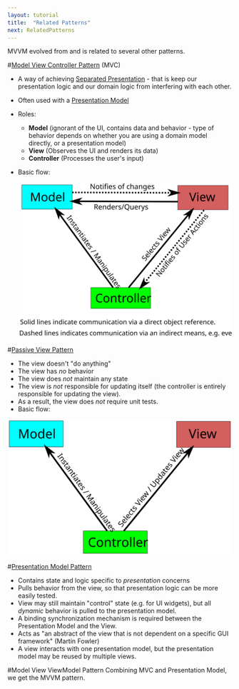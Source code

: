 ```yaml
---
layout: tutorial
title:  "Related Patterns"
next: RelatedPatterns
---
```


MVVM evolved from and is related to several other patterns.

#[Model View Controller Pattern](http://martinfowler.com/eaaDev/uiArchs.html) (MVC)
  * A way of achieving [Separated Presentation](http://martinfowler.com/eaaDev/SeparatedPresentation.html) - that is keep our presentation logic and our domain logic from interfering with each other.
  * Often used with a [Presentation Model](http://martinfowler.com/eaaDev/PresentationModel.html)
  * Roles:
    - **Model** (ignorant of the UI, contains data and behavior - type of behavior depends on whether you are using a domain model directly, or a presentation model)
	- **View** (Observes the UI and renders its data)
	- **Controller** (Processes the user's input)
  * Basic flow:

    [![MVC Flow](../images/mvc.svg)](../images/mvc.svg)

#[Passive View Pattern](http://martinfowler.com/eaaDev/PassiveScreen.html)
  * The view doesn't "do anything" 
  * The view has *no* behavior
  * The view does *not* maintain any state
  * The view is *not* responsible for updating itself (the controller is entirely responsible for updating the view).
  * As a result, the view does *not* require unit tests.
  * Basic flow:

  [![Passive View Flow](../images/pvp.svg)](../images/pvp.svg)
  
#[Presentation Model Pattern](http://martinfowler.com/eaaDev/PresentationModel.html)
  * Contains state and logic specific to *presentation* concerns
  * Pulls behavior from the view, so that presentation logic can be more easily tested.
  * View may still maintain "control" state (e.g. for UI widgets), but all *dynamic* behavior is pulled to the presentation model.
  * A binding synchronization mechanism is required between the Presentation Model and the View.
  * Acts as "an abstract of the view that is not dependent on a specific GUI framework" (Martin Fowler)
  * A view interacts with one presentation model, but the presentation model may be reused by multiple views.
 
#Model View ViewModel Pattern
Combining MVC and Presentation Model, we get the MVVM pattern.


